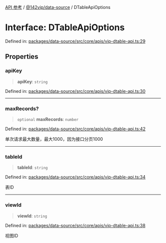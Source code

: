 [API 参考](../wiki/Home) / [@142vip/data-source](../wiki/@142vip.data-source) / DTableApiOptions

# Interface: DTableApiOptions

Defined in: [packages/data-source/src/core/apis/vip-dtable-api.ts:29](https://github.com/142vip/core-x/blob/15d5bc9ef4bece78c0e60bdf074a2d245f625100/packages/data-source/src/core/apis/vip-dtable-api.ts#L29)

## Properties

### apiKey

> **apiKey**: `string`

Defined in: [packages/data-source/src/core/apis/vip-dtable-api.ts:30](https://github.com/142vip/core-x/blob/15d5bc9ef4bece78c0e60bdf074a2d245f625100/packages/data-source/src/core/apis/vip-dtable-api.ts#L30)

***

### maxRecords?

> `optional` **maxRecords**: `number`

Defined in: [packages/data-source/src/core/apis/vip-dtable-api.ts:42](https://github.com/142vip/core-x/blob/15d5bc9ef4bece78c0e60bdf074a2d245f625100/packages/data-source/src/core/apis/vip-dtable-api.ts#L42)

单次请求最大数量，最大1000，因为接口分页1000

***

### tableId

> **tableId**: `string`

Defined in: [packages/data-source/src/core/apis/vip-dtable-api.ts:34](https://github.com/142vip/core-x/blob/15d5bc9ef4bece78c0e60bdf074a2d245f625100/packages/data-source/src/core/apis/vip-dtable-api.ts#L34)

表ID

***

### viewId

> **viewId**: `string`

Defined in: [packages/data-source/src/core/apis/vip-dtable-api.ts:38](https://github.com/142vip/core-x/blob/15d5bc9ef4bece78c0e60bdf074a2d245f625100/packages/data-source/src/core/apis/vip-dtable-api.ts#L38)

视图ID
